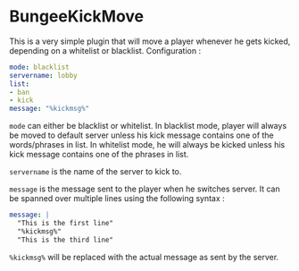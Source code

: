 BungeeKickMove
==============
This is a very simple plugin that will move a player whenever he gets kicked, depending on a whitelist or blacklist.
Configuration :
```yaml
mode: blacklist
servername: lobby
list:
- ban
- kick
message: "%kickmsg%"
```
`mode`  can either be blacklist or whitelist. 
In blacklist mode, player will always be moved to default server unless his
kick message contains one of the words/phrases in list. In whitelist mode, he will always be 
kicked unless his kick message contains one of the phrases in list.

`servername` is the name of the server to kick to.

`message` is the message sent to the player when he switches server. 
It can be spanned over multiple lines using the following syntax : 

```yaml
message: |
  "This is the first line"
  "%kickmsg%"
  "This is the third line"
``` 
`%kickmsg%` will be replaced with the actual message as sent by the server.
